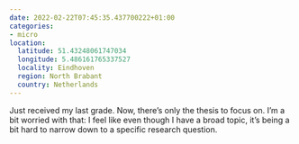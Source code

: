 ```yaml
---
date: 2022-02-22T07:45:35.437700222+01:00
categories:
- micro
location:
  latitude: 51.43248061747034
  longitude: 5.486161765337527
  locality: Eindhoven
  region: North Brabant
  country: Netherlands
---
```


Just received my last grade. Now, there’s only the thesis to focus on. I’m a bit worried with that: I feel like even though I have a broad topic, it’s being a bit hard to narrow down to a specific research question.
